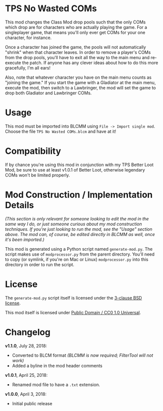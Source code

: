 TPS No Wasted COMs
==================

This mod changes the Class Mod drop pools such that the only COMs which drop
are for characters who are actually playing the game.  For a singleplayer
game, that means you'll only ever get COMs for your one character, for
instance.

Once a character has joined the game, the pools will not automatically
"shrink" when that character leaves.  In order to remove a player's COMs
from the drop pools, you'll have to exit all the way to the main menu and
re-execute the patch.  If anyone has any clever ideas about how to do this
more gracefully, I'm all ears!

Also, note that whatever character you have on the main menu counts as
"joining the game."  If you start the game with a Gladiator at the main menu,
execute the mod, then switch to a Lawbringer, the mod will set the game
to drop both Gladiator and Lawbringer COMs.

Usage
=====

This mod must be imported into BLCMM using `File -> Import single mod`.
Choose the file `TPS No Wasted COMs.blcm` and have at it!

Compatibility
=============

If by chance you're using this mod in conjunction with my TPS Better Loot
Mod, be sure to use at least v1.0.1 of Better Loot, otherwise legendary
COMs won't be limited properly.

Mod Construction / Implementation Details
=========================================

*(This section is only relevant for someone looking to edit the mod in the
same way I do, or just someone curious about my mod construction techniques.
If you're just looking to run the mod, see the "Usage" section above.  The
mod can, of course, be edited directly in BLCMM as well, once it's
been imported.)*

This mod is generated using a Python script named `generate-mod.py`.
The script makes use of `modprocessor.py` from the parent directory.  You'll
need to copy (or symlink, if you're on Mac or Linux) `modprocessor.py` into
this directory in order to run the script.

License
=======

The `generate-mod.py` script itself is licensed under the
[3-clause BSD license](https://opensource.org/licenses/BSD-3-Clause).

This mod itself is licensed under
[Public Domain / CC0 1.0 Universal](https://creativecommons.org/publicdomain/zero/1.0/).

Changelog
=========

**v1.1.0**, July 28, 2018:
 * Converted to BLCM format *(BLCMM is now required; FilterTool will not work)*
 * Added a byline in the mod header comments

**v1.0.1**, April 25, 2018:
 * Renamed mod file to have a `.txt` extension.

**v1.0.0**, April 3, 2018:
 * Initial public release
